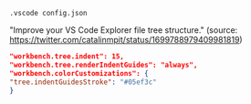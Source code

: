 `.vscode config.json`

"Improve your VS Code Explorer file tree structure."
(source: https://twitter.com/catalinmpit/status/1699788979409981819)

```json
"workbench.tree.indent": 15,
"workbench.tree.renderIndentGuides": "always",
"workbench.colorCustomizations": {
"tree.indentGuidesStroke": "#05ef3c"
}
```

